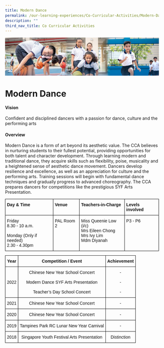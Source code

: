 ```yaml
---
title: Modern Dance
permalink: /our-learning-experiences/Co-Curricular-Activities/Modern-Dance/
description: ""
third_nav_title: Co Curricular Activities
---
```

![](/images/Our%20Learning%20Experiences.jpg)

Modern Dance
============

#### Vision

Confident and disciplined dancers with a passion for dance, culture and the performing arts  

#### Overview

Modern Dance is a form of art beyond its aesthetic value. The CCA believes in nurturing students to their fullest potential, providing opportunities for both talent and character development. Through learning modern and traditional dance, they acquire skills such as flexibility, poise, musicality and a heightened sense of aesthetic dance movement. Dancers develop resilience and excellence, as well as an appreciation for culture and the performing arts. Training sessions will begin with fundamental dance techniques and gradually progress to advanced choreography. The CCA prepares dancers for competitions like the prestigious SYF Arts Presentation.

<style type="text/css">
.tg  {border-collapse:collapse;border-spacing:0;}
.tg td{border-color:black;border-style:solid;border-width:1px;font-family:Arial, sans-serif;font-size:14px;
  overflow:hidden;padding:10px 5px;word-break:normal;}
.tg th{border-color:black;border-style:solid;border-width:1px;font-family:Arial, sans-serif;font-size:14px;
  font-weight:normal;overflow:hidden;padding:10px 5px;word-break:normal;}
.tg .tg-clkh{color:#121212;font-weight:bold;text-align:left;vertical-align:top}
.tg .tg-kk00{color:#121212;text-align:left;vertical-align:top}
</style>
<table class="tg">
<thead>
  <tr>
    <th class="tg-clkh">Day &amp; Time</th>
    <th class="tg-clkh">Venue</th>
    <th class="tg-clkh">Teachers-in-Charge</th>
    <th class="tg-clkh">Levels involved</th>
  </tr>
</thead>
<tbody>
  <tr>
    <td class="tg-kk00">Friday<br>8.30 - 10 a.m.<br><br>Monday (Only if needed)<br>2.30 - 4.30pm</td>
    <td class="tg-kk00">PAL Room 2</td>
    <td class="tg-kk00">Miss Queenie Low (i/c)<br>Mrs Eileen Chong<br>Mrs Ivy Lim<br>Mdm Diyanah</td>
    <td class="tg-kk00">P3 - P6</td>
  </tr>
</tbody>
</table>

<style type="text/css">
.tg  {border-collapse:collapse;border-spacing:0;}
.tg td{border-color:black;border-style:solid;border-width:1px;font-family:Arial, sans-serif;font-size:14px;
  overflow:hidden;padding:10px 5px;word-break:normal;}
.tg th{border-color:black;border-style:solid;border-width:1px;font-family:Arial, sans-serif;font-size:14px;
  font-weight:normal;overflow:hidden;padding:10px 5px;word-break:normal;}
.tg .tg-kf4z{color:#121212;font-weight:bold;text-align:center;vertical-align:top}
.tg .tg-wrfy{color:#121212;text-align:center;vertical-align:middle}
.tg .tg-21zi{color:#121212;text-align:center;vertical-align:top}
</style>
<table class="tg">
<thead>
  <tr>
    <th class="tg-kf4z">Year</th>
    <th class="tg-kf4z">Competition / Event</th>
    <th class="tg-kf4z">Achievement</th>
  </tr>
</thead>
<tbody>
  <tr>
    <td class="tg-wrfy"> 2022</td>
    <td class="tg-wrfy">  Chinese New Year School Concert<br><br>Modern Dance SYF Arts Presentation<br><br>Teacher’s Day School Concert<br></td>
    <td class="tg-wrfy">-<br><br>-<br><br>- </td>
  </tr>
  <tr>
    <td class="tg-wrfy"> 2021</td>
    <td class="tg-wrfy"> Chinese New Year School Concert 	</td>
    <td class="tg-wrfy">- </td>
  </tr>
  <tr>
    <td class="tg-wrfy">2020 </td>
    <td class="tg-wrfy">Chinese New Year School Concert </td>
    <td class="tg-wrfy"> -</td>
  </tr>
  <tr>
    <td class="tg-21zi">2019</td>
    <td class="tg-21zi">Tampines Park RC Lunar New Year Carnival</td>
    <td class="tg-21zi">-</td>
  </tr>
  <tr>
    <td class="tg-21zi">2018</td>
    <td class="tg-21zi">Singapore Youth Festival Arts Presentation</td>
    <td class="tg-21zi">Distinction</td>
  </tr>
</tbody>
</table>